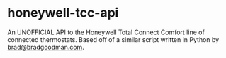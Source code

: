 honeywell-tcc-api
=================

An UNOFFICIAL API to the Honeywell Total Connect Comfort line of connected thermostats. Based off of a similar script written in Python by brad@bradgoodman.com.
